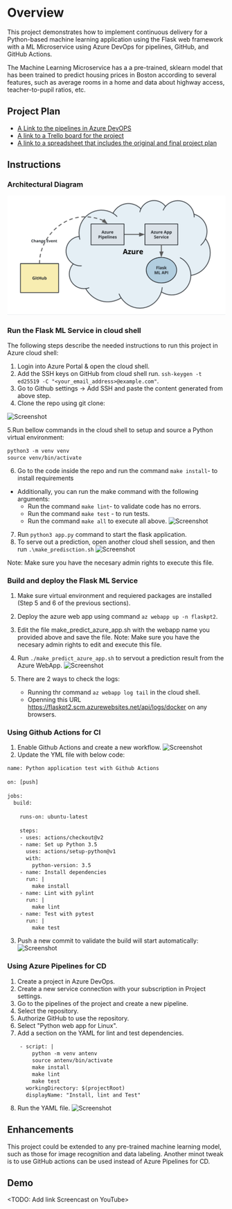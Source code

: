 # Overview

This project demonstrates how to implement continuous delivery for a Python-based machine learning application using the Flask web framework with a ML Microservice using Azure DevOps for pipelines, GitHub, and GitHub Actions.

The Machine Learning Microservice has a a pre-trained, sklearn model that has been trained to predict housing prices in Boston according to several features, such as average rooms in a home and data about highway access, teacher-to-pupil ratios, etc.


## Project Plan
* [A Link to the pipelines in Azure DevOPS ](https://dev.azure.com/jaynronet/UdacityDevOps/_build)
* [A link to a Trello board for the project](https://trello.com/b/b4q2mXEd/udacity-devops)
* [A link to a spreadsheet that includes the original and final project plan]( https://docs.google.com/spreadsheets/d/1rCIJf5hgukItnmcKnGyO6SWcahsT8PYWb-IimWXLv8g/edit#gid=1348135932)



## Instructions

 
### Architectural Diagram 

![Screenshot](screenshots/architecture.png)


### Run the Flask ML Service in cloud shell

The following steps describe the needed instructions to run this project in Azure cloud shell:

1. Login into Azure Portal & open the cloud shell.
2. Add the SSH keys on GitHub from cloud shell run.
``` ssh-keygen -t ed25519 -C "<your_email_address>@example.com" ```.
3. Go to Github settings -> Add SSH and paste the content generated from above step.
4. Clone the repo using git clone: 

![Screenshot](screenshots/ClonningGitHubRepo.png "Project cloned into Azure Cloud Shell")

5.Run bellow  commands in the cloud shell to setup and source a Python  virtual environment:
```
python3 -m venv venv
source venv/bin/activate
```

6. Go to the code inside the repo and run the command ``` make install ```- to install requirements
 * Additionally, you can run the make command with the following arguments:
   * Run the command ``` make lint ```- to validate code has no  errors.
   * Run the command ``` make test ``` - to run tests.
   * Run the command ``` make all ``` to execute all above.
    ![Screenshot](screenshots/pytests.png)
    
7. Run ``` python3 app.py ``` command to start the flask application.
8. To serve out a prediction,  open another cloud shell session, and then run ``` .\make_predisction.sh ```
![Screenshot](screenshots/predictionLocal.png)

 Note: Make sure you have the necesary admin rights to execute this file.

### Build and deploy the Flask ML Service 

1. Make sure  virtual environment and requiered packages are installed (Step 5 and 6 of the previous sections).
2. Deploy the azure web app using  command ``` az webapp up -n flaskpt2 ```.
3. Edit the file make_predict_azure_app.sh with the webapp name you provided above and save the file.
 Note: Make sure you have the necesary admin rights to edit and execute this file.
4. Run ``` ./make_predict_azure_app.sh ``` to servout a prediction result from the Azure WebApp.
![Screenshot](screenshots/predicitionLocal.png)
 
5. There are 2 ways to check the logs:
   - Running thr  command ``` az webapp log tail ``` in the cloud shell.
   - Openning this URL  https://flaskpt2.scm.azurewebsites.net/api/logs/docker on any browsers.


### Using Github Actions for CI
1. Enable Github Actions and create a new workflow.
![Screenshot](screenshots/GitHubActionNew.png)
2. Update the YML file with below code:
```
name: Python application test with Github Actions

on: [push]

jobs:
  build:

    runs-on: ubuntu-latest

    steps:
    - uses: actions/checkout@v2
    - name: Set up Python 3.5
      uses: actions/setup-python@v1
      with:
        python-version: 3.5
    - name: Install dependencies
      run: |
        make install
    - name: Lint with pylint
      run: |
        make lint
    - name: Test with pytest
      run: |
        make test
```

3. Push a new commit to validate the build will start automatically:
![Screenshot](screenshots/BuildList.png)


### Using Azure Pipelines for CD
1. Create a project in Azure DevOps.
2. Create a new service connection with your subscription in Project settings.
3. Go to the pipelines of the project and create a new pipeline.
4. Select the repository.
5. Authorize GitHub to use the repository.
6. Select "Python web app for Linux".
7. Add a section on the YAML for lint and test dependencies.
```
    - script: |
        python -m venv antenv
        source antenv/bin/activate
        make install
        make lint
        make test
      workingDirectory: $(projectRoot)
      displayName: "Install, lint and Test"
```
8. Run the YAML file.
![Screenshot](screenshots/AzurePipeline.png)


## Enhancements

This project could be extended to any pre-trained machine learning model, such as those for image recognition and data labeling. Another minot tweak is to use GitHub actions can be used instead of Azure Pipelines for CD.

## Demo 

<TODO: Add link Screencast on YouTube>


